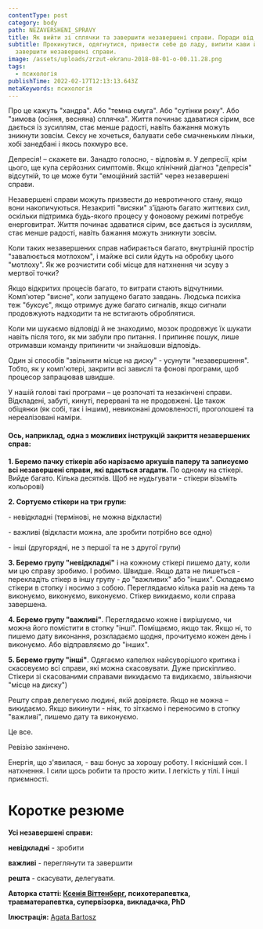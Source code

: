 ```yaml
---
contentType: post
category: body
path: NEZAVERSHENI_SPRAVY
title: Як вийти зі сплячки та завершити незавершені справи. Поради від психотерапевтки
subtitle: Прокинутися, одягнутися, привести себе до ладу, випити кави й
  завершити незавершені справи.
image: /assets/uploads/zrzut-ekranu-2018-08-01-o-00.11.28.png
tags:
  - психологія
publishTime: 2022-02-17T12:13:13.643Z
metaKeywords: психологія
---
```

<!--StartFragment-->

Про це кажуть "хандра". Або "темна смуга". Або "сутінки року". Або "зимова (осіння, весняна) сплячка". Життя починає здаватися сірим, все дається із зусиллям, стає менше радості, навіть бажання можуть зникнути зовсім. Сексу не хочеться, балувати себе смачненьким ліньки, хобі занедбані і якось похмуро все.

Депресія! – скажете ви. Занадто голосно, - відповім я. У депресії, крім цього, ще купа серйозних симптомів. Якщо клінічний діагноз "депресія" відсутній, то це може бути "емоційний застій" через незавершені справи.

Незавершені справи можуть призвести до невротичного стану, якщо вони накопичуються. Незакриті "висяки" з'їдають багато життєвих сил, оскільки підтримка будь-якого процесу у фоновому режимі потребує енерговитрат. Життя починає здаватися сірим, все дається із зусиллям, стає менше радості, навіть бажання можуть зникнути зовсім.

Коли таких незавершених справ набирається багато, внутрішній простір "завалюється мотлохом", і майже всі сили йдуть на обробку цього "мотлоху". Як же розчистити собі місце для натхнення чи зсуву з мертвої точки?

Якщо відкритих процесів багато, то витрати стають відчутними. Комп'ютер "висне", коли запущено багато завдань. Людська психіка теж "буксує", якщо отримує дуже багато сигналів, якщо сигнали продовжують надходити та не встигають оброблятися.

Коли ми шукаємо відповіді й не знаходимо, мозок продовжує їх шукати навіть після того, як ми забули про питання. І припиняє пошук, лише отримавши команду припинити чи знайшовши відповідь.

Один зі способів "звільнити місце на диску" - усунути "незавершення". Тобто, як у комп'ютері, закрити всі завислі та фонові програми, щоб процесор запрацював швидше.

У нашій голові такі програми – це розпочаті та незакінчені справи. Відкладені, забуті, кинуті, перервані та не продовжені. Це також обіцянки (як собі, так і іншим), невиконані домовленості, проголошені та нереалізовані наміри.

#### Ось, наприклад, одна з можливих інструкцій закриття незавершених справ:

**1. Беремо пачку стікерів або нарізаємо аркушів паперу та записуємо всі незавершені справи, які вдається згадати.** По одному на стікері. Вийде багато. Кілька десятків. Щоб не нудьгувати - стікери візьміть кольорові)

**2. Сортуємо стікери на три групи:**

\- невідкладні (термінові, не можна відкласти)

\- важливі (відкласти можна, але зробити потрібно все одно)

\- інші (другорядні, не з першої та не з другої групи)

**3. Беремо групу "невідкладні"** і на кожному стікері пишемо дату, коли ми цю справу зробимо. І робимо. Швидше. Якщо дата не пишеться - перекладіть стікер в іншу групу - до "важливих" або "інших". Складаємо стікери в стопку і носимо з собою. Переглядаємо кілька разів на день та виконуємо, виконуємо, виконуємо. Стікер викидаємо, коли справа завершена.

**4. Беремо групу "важливі"**. Переглядаємо кожне і вирішуємо, чи можна його помістити в стопку "інші". Поміщаємо, якщо так. Якщо ні, то пишемо дату виконання, розкладаємо щодня, прочитуємо кожен день і виконуємо. Або відправляємо до "інших".

**5. Беремо групу "інші"**. Одягаємо капелюх найсуворішого критика і скасовуємо всі справи, які можна скасовувати. Дуже прискіпливо. Стікери зі скасованими справами викидаємо та видихаємо, звільняючи "місце на диску")

Решту справ делегуємо людині, якій довіряєте. Якщо не можна – викидаємо. Якщо викинути - ніяк, то зітхаємо і переносимо в стопку "важливі", пишемо дату та виконуємо.

Це все.

Ревізію закінчено.

Енергія, що з'явилася, - ваш бонус за хорошу роботу. І якісніший сон. І натхнення. І сили щось робити та просто жити. І легкість у тілі. І інші приємності.

# Коротке резюме

**Усі незавершені справи:**

**невідкладні** - зробити

**важливі** - переглянути та завершити

**решта** - скасувати, делегувати.

<!--EndFragment-->

<!--StartFragment-->

**Авторка статті: [Ксенія Віттенберг](https://vittenbergschool.com/), психотерапевтка, травматерапевтка, супервізорка, викладачка, PhD**

**Ілюстрація:** [Agata Bartosz](https://www.instagram.com/agabartosz/)

<!--EndFragment-->